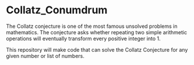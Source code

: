 # Collatz_Conumdrum

The Collatz conjecture is one of the most famous unsolved problems in mathematics. The conjecture asks whether repeating two simple arithmetic operations will eventually transform every positive integer into 1. 

This repository will make code that can solve the Collatz Conjecture for any given number or list of numbers. 
